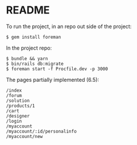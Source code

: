 # README

To run the project, in an repo out side of the project:
```
$ gem install foreman
```
In the project repo:
```
$ bundle && yarn
$ bin/rails db:migrate
$ foreman start -f Procfile.dev -p 3000
```

The pages partially implemented (6.5):

```
/index
/forum
/solution
/products/1
/cart
/designer
/login
/myaccount
/myaccount/:id/personalinfo
/myaccount/new
```
